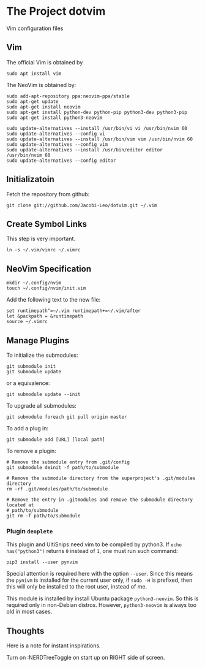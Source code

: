 # The Project dotvim

Vim configuration files

## Vim

The official Vim is obtained by
```
sudo apt install vim
```
The NeoVim is obtained by:
```
sudo add-apt-repository ppa:neovim-ppa/stable
sudo apt-get update
sudo apt-get install neovim
sudo apt-get install python-dev python-pip python3-dev python3-pip
sudo apt-get install python3-neovim

sudo update-alternatives --install /usr/bin/vi vi /usr/bin/nvim 60
sudo update-alternatives --config vi
sudo update-alternatives --install /usr/bin/vim vim /usr/bin/nvim 60
sudo update-alternatives --config vim
sudo update-alternatives --install /usr/bin/editor editor /usr/bin/nvim 60
sudo update-alternatives --config editor
```

## Initializatoin

Fetch the repository from github:

```
git clone git://github.com/Jacobi-Leo/dotvim.git ~/.vim
```

## Create Symbol Links

This step is very important.
```
ln -s ~/.vim/vimrc ~/.vimrc
```

## NeoVim Specification

```
mkdir ~/.config/nvim
touch ~/.config/nvim/init.vim
```
Add the following text to the new file:
```
set runtimepath^=~/.vim runtimepath+=~/.vim/after
let &packpath = &runtimepath
source ~/.vimrc
```

## Manage Plugins 

To initialize the submodules:
```
git submodule init
git submodule update
```
or a equivalence:
```
git submodule update --init
```

To upgrade all submodules:
```
git submodule foreach git pull origin master
```
To add a plug in:
```
git submodule add [URL] [local path]
```
To remove a plugin:
```
# Remove the submodule entry from .git/config
git submodule deinit -f path/to/submodule

# Remove the submodule directory from the superproject's .git/modules directory
rm -rf .git/modules/path/to/submodule

# Remove the entry in .gitmodules and remove the submodule directory located at
# path/to/submodule
git rm -f path/to/submodule
```

### Plugin `deoplete`

This plugin and UltiSnips need vim to be compiled by python3. If `echo
has("python3")` returns `0` instead of `1`, one must run such command:
```
pip3 install --user pynvim
```
Special attention is required here with the option `--user`. Since this means
the `pynivm` is installed for the current user only, if `sudo -H` is prefixed,
then this will only be installed to the root user, instead of me.

This module is installed by install Ubuntu package `python3-neovim`. So this is
required only in non-Debian distros. However, `python3-neovim` is always too old
in most cases.

## Thoughts

Here is a note for instant inspirations.

Turn on :NERDTreeToggle on start up on RIGHT side of screen.


